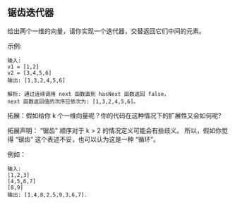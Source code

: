 ## 锯齿迭代器

给出两个一维的向量，请你实现一个迭代器，交替返回它们中间的元素。

示例:

```
输入:
v1 = [1,2]
v2 = [3,4,5,6]
输出: [1,3,2,4,5,6]

解析: 通过连续调用 next 函数直到 hasNext 函数返回 false，
next 函数返回值的次序应依次为: [1,3,2,4,5,6]。
```

拓展：假如给你 k 个一维向量呢？你的代码在这种情况下的扩展性又会如何呢?

拓展声明：
“锯齿” 顺序对于 k > 2 的情况定义可能会有些歧义。
所以，假如你觉得 “锯齿” 这个表述不妥，也可以认为这是一种 “循环”。

例如：

```
输入:
[1,2,3]
[4,5,6,7]
[8,9]
输出: [1,4,8,2,5,9,3,6,7].
```
